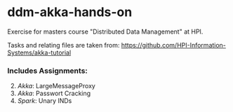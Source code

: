 # ddm-akka-hands-on

Exercise for masters course "Distributed Data Management" at HPI.

Tasks and relating files are taken from: https://github.com/HPI-Information-Systems/akka-tutorial

### Includes Assignments:
2. *Akka*: LargeMessageProxy
3. *Akka*: Passwort Cracking
4. *Spark*: Unary INDs
